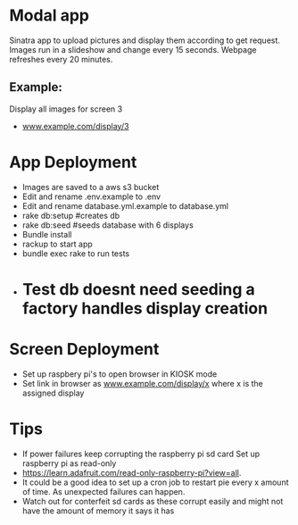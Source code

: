 # Modal app

Sinatra app to upload pictures and display them according to get request. Images run in a slideshow and change every 15 seconds.
Webpage refreshes every 20 minutes.
## Example:
 Display all images for screen 3
 - www.example.com/display/3 

# App Deployment
- Images are saved to a aws s3 bucket
- Edit and rename .env.example to .env
- Edit and rename database.yml.example to database.yml
- rake db:setup #creates db
- rake db:seed #seeds database with 6 displays
- Bundle install
- rackup to start app
- bundle exec rake to run tests
- # Test db doesnt need seeding a factory handles display creation

# Screen Deployment
  - Set up raspbery pi's to open browser in KIOSK mode
  - Set link in browser as www.example.com/display/x where x is the assigned display


# Tips 
 - If power failures keep corrupting the raspberry pi sd card
   Set up raspberry pi as read-only
 - https://learn.adafruit.com/read-only-raspberry-pi?view=all.
 - It could be a good idea to set up a cron job to restart pie every x amount of time. As unexpected failures can happen.
 - Watch out for conterfeit sd cards as these corrupt easily 
   and might not have the amount of memory it says it has
